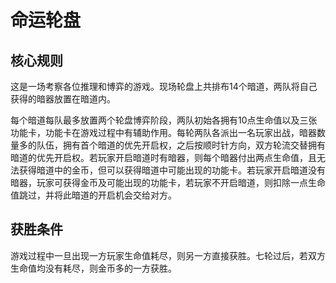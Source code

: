 # 命运轮盘
## 核心规则
这是一场考察各位推理和博弈的游戏。现场轮盘上共排布14个暗道，两队将自己获得的暗器放置在暗道内。

每个暗道每队最多放置两个轮盘博弈阶段，两队初始各拥有10点生命值以及三张功能卡，功能卡在游戏过程中有辅助作用。每轮两队各派出一名玩家出战，暗器数量多的队伍，拥有首个暗道的优先开启权，之后按顺时针方向，双方轮流交替拥有暗道的优先开启权。若玩家开启暗道时有暗器，则每个暗器付出两点生命值，且无法获得暗道中的金币，但可以获得暗道中可能出现的功能卡。若玩家开启暗道没有暗器，玩家可获得金币及可能出现的功能卡，若玩家不开启暗道，则扣除一点生命值跳过，并将此暗道的开启机会交给对方。

## 获胜条件
游戏过程中一旦出现一方玩家生命值耗尽，则另一方直接获胜。七轮过后，若双方生命值均没有耗尽，则金币多的一方获胜。
